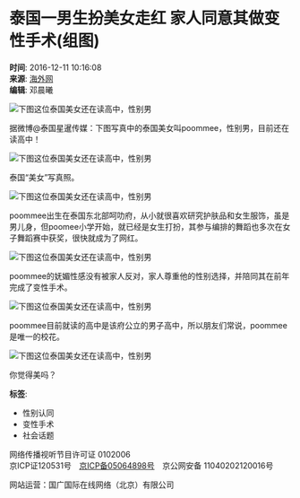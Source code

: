 # 泰国一男生扮美女走红 家人同意其做变性手术(组图)

**时间**: 2016-12-11 10:16:08  
**来源**: [海外网](http://news.haiwainet.cn/n/2016/1211/c3541092-30557443.html)  
**编辑**: 邓晨曦  

![下图这位泰国美女还在读高中，性别男](https://crionline-media.cri.cn/M00/98/9F/CqgNOlhMtk2ASVviAAAAAAAAAAA425.690x518.jpg)

据微博@泰国星暹传媒：下图写真中的泰国美女叫poommee，性别男，目前还在读高中！

![下图这位泰国美女还在读高中，性别男](https://crionline-media.cri.cn/M00/98/9F/CqgNOlhMtk2AACFVAAAAAAAAAAA709.598x598.jpg)

泰国“美女”写真照。

![下图这位泰国美女还在读高中，性别男](https://crionline-media.cri.cn/M00/98/9F/CqgNOlhMtk2AC7ILAAAAAAAAAAA896.690x518.jpg)

poommee出生在泰国东北部呵叻府，从小就很喜欢研究护肤品和女生服饰，虽是男儿身，但poomee小学开始，就已经是女生打扮，其参与编排的舞蹈也多次在女子舞蹈赛中获奖，很快就成为了网红。

![下图这位泰国美女还在读高中，性别男](https://crionline-media.cri.cn/M00/98/9F/CqgNOlhMtk2AEIpMAAAAAAAAAAA662.690x518.jpg)

poommee的妩媚性感没有被家人反对，家人尊重他的性别选择，并陪同其在前年完成了变性手术。

![下图这位泰国美女还在读高中，性别男](https://crionline-media.cri.cn/M00/98/9F/CqgNOlhMtk2AFeErAAAAAAAAAAA690.448x598.jpg)

poommee目前就读的高中是该府公立的男子高中，所以朋友们常说，poommee是唯一的校花。

![下图这位泰国美女还在读高中，性别男](https://crionline-media.cri.cn/M00/98/9F/CqgNOlhMtk2AEb3WAAAAAAAAAAA646.448x598.jpg)

你觉得美吗？

**标签**:  
- 性别认同  
- 变性手术  
- 社会话题  

网络传播视听节目许可证 0102006  
京ICP证120531号　[京ICP备05064898号](https://beian.miit.gov.cn/)　京公网安备 11040202120016号  

网站运营：国广国际在线网络（北京）有限公司